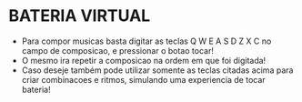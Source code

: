  # BATERIA VIRTUAL

- Para compor musicas basta digitar as teclas Q W E A S D Z X C no campo de composicao, e pressionar o botao tocar!
- O mesmo ira repetir a composicao na ordem em que foi digitada!
- Caso deseje também pode utilizar somente as teclas citadas acima para criar combinacoes e ritmos, simulando uma experiencia de tocar bateria!
